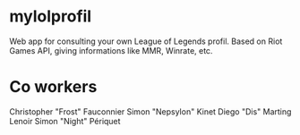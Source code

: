 # mylolprofil
Web app for consulting your own League of Legends profil. Based on Riot Games API, giving informations like MMR, Winrate, etc.

# Co workers
Christopher "Frost" Fauconnier
Simon "Nepsylon" Kinet
Diego "Dis" Marting Lenoir
Simon "Night" Périquet


